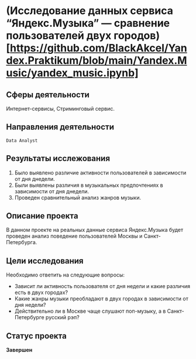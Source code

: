 # (Исследование данных сервиса “Яндекс.Музыка” — сравнение пользователей двух городов)[https://github.com/BlackAkcel/Yandex.Praktikum/blob/main/Yandex.Music/yandex_music.ipynb]
## Сферы деятельности
Интернет-сервисы, Стриминговый сервис.
## Направления деятельности
`Data Analyst`

## Результаты исслежования
1. Было выявлено различие активности пользователей в зависимости от дня днедели.
2. Были выявлены различия в музыкальных предпочтениях в зависимости от дня днедели.
3. Проведен сравнительный анализ жанров музыки.

## Описание проекта
В данном проекте на реальных данные сервиса Яндекс.Музыка будет проведен анализ поведение пользователей Москвы и Санкт-Петербурга.

## Цели исследования 
Необходимо ответить на следующие вопросы:
- Зависит ли активность пользователя от дня недели и какие различия есть в двух городах?
- Какие жанры музыки преобладают в двух городах в зависимости от дня недели?
- Действительно ли в Москве чаще слушают поп-музыку, а в Санкт-Петербурге русский рэп?

## Статус проекта
**Завершен**
